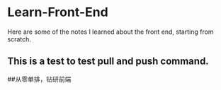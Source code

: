 # Learn-Front-End
Here are some of the notes I learned about the front end, starting from scratch.
## This is a test to test pull and push command.
##从零单排，钻研前端
